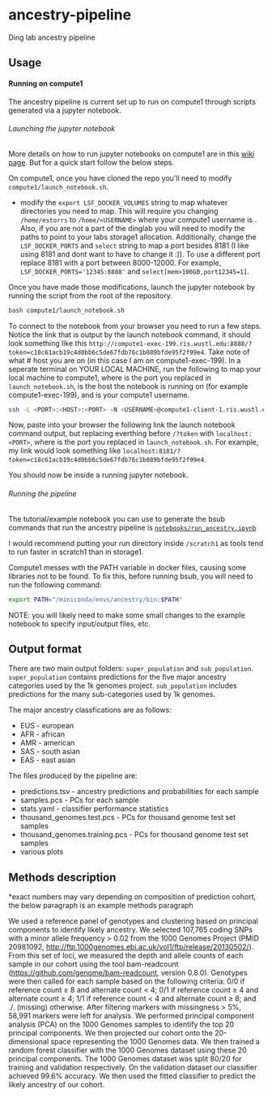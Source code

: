 # ancestry-pipeline
Ding lab ancestry pipeline

## Usage 

#### Running on compute1

The ancestry pipeline is current set up to run on compute1 through scripts generated via a jupyter notebook.

###### Launching the jupyter notebook

More details on how to run jupyter notebooks on compute1 are in this [wiki page](https://dlwiki.wusm.wustl.edu/wiki/Jupyter_Notebooks#Compute1). But for a quick start follow the below steps.

On compute1, once you have cloned the repo you'll need to modify `compute1/launch_notebook.sh`.

- modify the `export LSF_DOCKER_VOLUMES` string to map whatever directories you need to map. This will require you changing `/home/estorrs` to `/home/<USERNAME>` where your compute1 username is <USERNAME>. Also, if you are not a part of the dinglab you will need to modify the paths to point to your labs storage1 allocation. Additionally, change the `LSF_DOCKER_PORTS` and `select` string to map a port besides 8181 (I like using 8181 and dont want to have to change it :)). To use a different port replace 8181 with a port between 8000-12000. For example, `LSF_DOCKER_PORTS='12345:8888'` and `select[mem>100GB,port12345=1]`.

Once you have made those modifications, launch the jupyter notebook by running the script from the root of the repository.

```bash
bash compute1/launch_notebook.sh
```

To connect to the notebook from your browser you need to run a few steps. Notice the link that is output by the launch notebook command, it should look something like this `http://compute1-exec-199.ris.wustl.edu:8888/?token=c18c61acb19c4d0bb6c5de67fdb76c1b089bfde95f2f99e4`. Take note of what # host you are on (in this case I am on compute1-exec-199). In a seperate terminal on YOUR LOCAL MACHINE, run the following to map your local machine to compute1, where <PORT> is the port you replaced in `launch_notebook.sh`, <HOST> is the host the notebook is running on (for example compute1-exec-199), and <USERNAME> is your compute1 username.

```bash
ssh -L <PORT>:<HOST>:<PORT> -N <USERNAME>@compute1-client-1.ris.wustl.edu
```

Now, paste into your browser the following link the launch notebook command output, but replacing everthing before `/?token` with `localhost:<PORT>`, where <PORT> is the port you replaced in `launch_notebook.sh`. For example, my link would look something like `localhost:8181/?token=c18c61acb19c4d0bb6c5de67fdb76c1b089bfde95f2f99e4`.

You should now be inside a running jupyter notebook.

###### Running the pipeline

The tutorial/example notebook you can use to generate the bsub commands that run the ancestry pipeline is [`notebooks/run_ancestry.ipynb`](https://github.com/ding-lab/ancestry-pipeline/blob/main/notebooks/run_ancestry.ipynb)

I would recommend putting your run directory inside `/scratch1` as tools tend to run faster in scratch1 than in storage1.

Compute1 messes with the PATH variable in docker files, causing some libraries not to be found. To fix this, before running bsub, you will need to run the following command:

```bash
export PATH="/miniconda/envs/ancestry/bin:$PATH"
```

NOTE: you will likely need to make some small changes to the example notebook to specify input/output files, etc.

## Output format

There are two main output folders: `super_population` and `sub_population`. `super_population` contains predictions for the five major ancestry categories used by the 1k genomes project. `sub_population` includes predictions for the many sub-categories used by 1k genomes.

The major ancestry classfications are as follows:
+ EUS - european
+ AFR - african
+ AMR - american
+ SAS - south asian
+ EAS - east asian

The files produced by the pipeline are:
+ predictions.tsv - ancestry predictions and probabilities for each sample
+ samples.pcs - PCs for each sample
+ stats.yaml - classifier performance statistics
+ thousand_genomes.test.pcs - PCs for thousand genome test set samples
+ thousand_genomes.training.pcs - PCs for thousand genome test set samples
+ various plots

## Methods description

*exact numbers may vary depending on composition of prediction cohort, the below paragraph is an example methods paragraph

We used a reference panel of genotypes and clustering based on principal components to identify likely ancestry. We selected 107,765 coding SNPs with a minor allele frequency > 0.02 from the 1000 Genomes Project (PMID 20981092, http://ftp.1000genomes.ebi.ac.uk/vol1/ftp/release/20130502/). From this set of loci, we measured the depth and allele counts of each sample in our cohort using the tool bam-readcount (https://github.com/genome/bam-readcount, version 0.8.0). Genotypes were then called for each sample based on the following criteria: 0/0 if reference count ≥ 8 and alternate count < 4; 0/1 if reference count ≥ 4 and alternate count ≥ 4; 1/1 if reference count < 4 and alternate count ≥ 8; and ./. (missing) otherwise. After filtering markers with missingness > 5%, 58,991 markers were left for analysis. We performed principal component analysis (PCA) on the 1000 Genomes samples to identify the top 20 principal components. We then projected our cohort onto the 20-dimensional space representing the 1000 Genomes data. We then trained a random forest classifier with the 1000 Genomes dataset using these 20 principal components. The 1000 Genomes dataset was split 80/20 for training and validation respectively. On the validation dataset our classifier achieved 99.6% accuracy. We then used the fitted classifier to predict the likely ancestry of our cohort.

